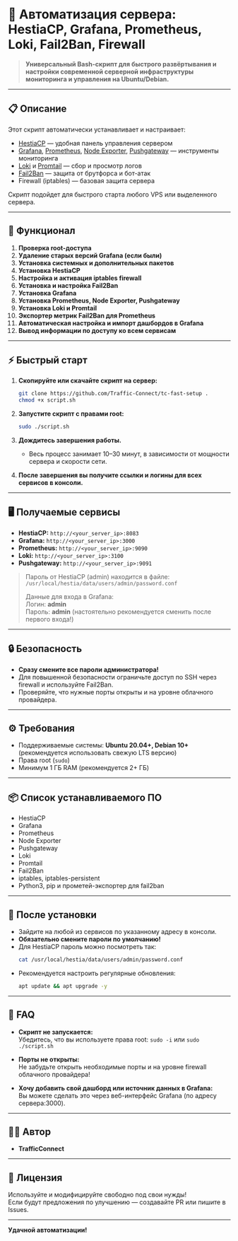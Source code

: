 # 🚀 Автоматизация сервера: HestiaCP, Grafana, Prometheus, Loki, Fail2Ban, Firewall

> **Универсальный Bash-скрипт для быстрого развёртывания и настройки современной серверной инфраструктуры мониторинга и управления на Ubuntu/Debian.**

----

## 📋 Описание

Этот скрипт автоматически устанавливает и настраивает:
- [HestiaCP](https://hestiacp.com/) — удобная панель управления сервером
- [Grafana](https://grafana.com/), [Prometheus](https://prometheus.io/), [Node Exporter](https://prometheus.io/docs/guides/node-exporter/), [Pushgateway](https://prometheus.io/docs/practices/pushing/) — инструменты мониторинга
- [Loki](https://grafana.com/oss/loki/) и [Promtail](https://grafana.com/docs/loki/latest/clients/promtail/) — сбор и просмотр логов
- [Fail2Ban](https://www.fail2ban.org/) — защита от брутфорса и бот-атак
- Firewall (iptables) — базовая защита сервера

Скрипт подойдет для быстрого старта любого VPS или выделенного сервера.

---

## 🧩 Функционал

1. **Проверка root-доступа**
2. **Удаление старых версий Grafana (если были)**
3. **Установка системных и дополнительных пакетов**
4. **Установка HestiaCP**
5. **Настройка и активация iptables firewall**
6. **Установка и настройка Fail2Ban**
7. **Установка Grafana**
8. **Установка Prometheus, Node Exporter, Pushgateway**
9. **Установка Loki и Promtail**
10. **Экспортер метрик Fail2Ban для Prometheus**
11. **Автоматическая настройка и импорт дашбордов в Grafana**
12. **Вывод информации по доступу ко всем сервисам**

---

## ⚡ Быстрый старт

1. **Скопируйте или скачайте скрипт на сервер:**
    ```bash
    git clone https://github.com/Traffic-Connect/tc-fast-setup .
    chmod +x script.sh
    ```

2. **Запустите скрипт с правами root:**
    ```bash
    sudo ./script.sh
    ```

3. **Дождитесь завершения работы.**
   - Весь процесс занимает 10–30 минут, в зависимости от мощности сервера и скорости сети.

4. **После завершения вы получите ссылки и логины для всех сервисов в консоли.**

---

## 🖥️ Получаемые сервисы

- **HestiaCP:** `http://<your_server_ip>:8083`
- **Grafana:** `http://<your_server_ip>:3000`
- **Prometheus:** `http://<your_server_ip>:9090`
- **Loki:** `http://<your_server_ip>:3100`
- **Pushgateway:** `http://<your_server_ip>:9091`

> Пароль от HestiaCP (admin) находится в файле:  
> `/usr/local/hestia/data/users/admin/password.conf`  
>  
> Данные для входа в Grafana:  
> Логин: **admin**  
> Пароль: **admin** (настоятельно рекомендуется сменить после первого входа!)

---

## 🔒 Безопасность

- **Сразу смените все пароли администратора!**
- Для повышенной безопасности ограничьте доступ по SSH через firewall и используйте Fail2Ban.
- Проверяйте, что нужные порты открыты и на уровне облачного провайдера.

---

## ⚙️ Требования

- Поддерживаемые системы: **Ubuntu 20.04+, Debian 10+** (рекомендуется использовать свежую LTS версию)
- Права root (`sudo`)
- Минимум 1 ГБ RAM (рекомендуется 2+ ГБ)

---

## 📦 Список устанавливаемого ПО

- HestiaCP
- Grafana
- Prometheus
- Node Exporter
- Pushgateway
- Loki
- Promtail
- Fail2Ban
- iptables, iptables-persistent
- Python3, pip и прометей-экспортер для fail2ban

---

## 🏁 После установки

- Зайдите на любой из сервисов по указанному адресу в консоли.
- **Обязательно смените пароли по умолчанию!**
- Для HestiaCP пароль можно посмотреть так:
    ```bash
    cat /usr/local/hestia/data/users/admin/password.conf
    ```
- Рекомендуется настроить регулярные обновления:
    ```bash
    apt update && apt upgrade -y
    ```

---

## 📝 FAQ

- **Скрипт не запускается:**  
  Убедитесь, что вы используете права root: `sudo -i` или `sudo ./script.sh`

- **Порты не открыты:**  
  Не забудьте открыть необходимые порты и на уровне firewall облачного провайдера!

- **Хочу добавить свой дашборд или источник данных в Grafana:**  
  Вы можете сделать это через веб-интерфейс Grafana (по адресу сервера:3000).

---

## 🧑‍💻 Автор

- **TrafficConnect**

---

## 🤝 Лицензия

Используйте и модифицируйте свободно под свои нужды!  
Если будут предложения по улучшению — создавайте PR или пишите в Issues.

---

**Удачной автоматизации!**
